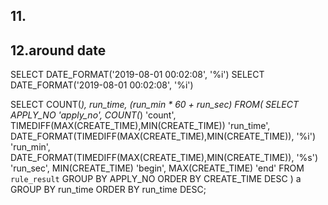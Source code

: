
## 11.
## 12.around date 
SELECT DATE_FORMAT('2019-08-01 00:02:08', '%i')
SELECT DATE_FORMAT('2019-08-01 00:02:08', '%i')

SELECT COUNT(*), run_time, (run_min * 60 + run_sec)
FROM(
	SELECT
		APPLY_NO 'apply_no',
		COUNT(*) 'count',
		TIMEDIFF(MAX(CREATE_TIME),MIN(CREATE_TIME)) 'run_time',
		DATE_FORMAT(TIMEDIFF(MAX(CREATE_TIME),MIN(CREATE_TIME)), '%i') 'run_min',
		DATE_FORMAT(TIMEDIFF(MAX(CREATE_TIME),MIN(CREATE_TIME)), '%s') 'run_sec',
		MIN(CREATE_TIME) 'begin',
		MAX(CREATE_TIME) 'end'
	FROM `rule_result`
	GROUP BY APPLY_NO ORDER BY CREATE_TIME DESC
) a GROUP BY run_time ORDER BY run_time DESC;
